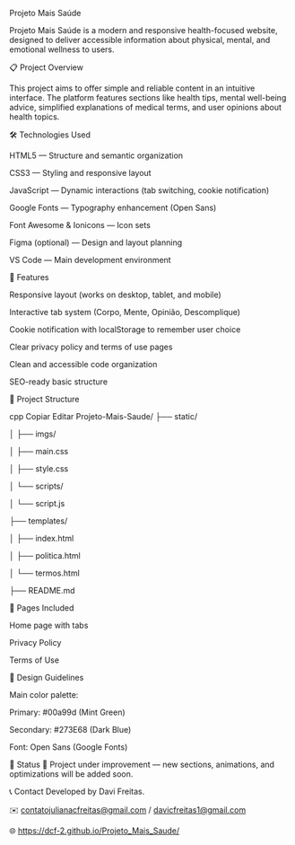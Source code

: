   Projeto Mais Saúde

Projeto Mais Saúde is a modern and responsive health-focused website, designed to deliver accessible information about physical, mental, and emotional wellness to users.

📋 Project Overview

This project aims to offer simple and reliable content in an intuitive interface. The platform features sections like health tips, mental well-being advice, simplified explanations of medical terms, and user opinions about health topics.

🛠️ Technologies Used

HTML5 — Structure and semantic organization

CSS3 — Styling and responsive layout

JavaScript — Dynamic interactions (tab switching, cookie notification)

Google Fonts — Typography enhancement (Open Sans)

Font Awesome & Ionicons — Icon sets

Figma (optional) — Design and layout planning

VS Code — Main development environment

🚀 Features

Responsive layout (works on desktop, tablet, and mobile)

Interactive tab system (Corpo, Mente, Opinião, Descomplique)

Cookie notification with localStorage to remember user choice

Clear privacy policy and terms of use pages

Clean and accessible code organization

SEO-ready basic structure

📂 Project Structure

cpp
Copiar
Editar
Projeto-Mais-Saude/
├── static/

│   ├── imgs/

│   ├── main.css

│   ├── style.css

│   └── scripts/

│       └── script.js

├── templates/

│   ├── index.html

│   ├── politica.html

│   └── termos.html

├── README.md

📑 Pages Included

Home page with tabs

Privacy Policy

Terms of Use

🎨 Design Guidelines

Main color palette:

Primary: #00a99d (Mint Green)

Secondary: #273E68 (Dark Blue)

Font: Open Sans (Google Fonts)

📌 Status
🚧 Project under improvement — new sections, animations, and optimizations will be added soon.

📞 Contact
Developed by Davi Freitas.

✉️ contatojulianacfreitas@gmail.com / davicfreitas1@gmail.com

🌐 https://dcf-2.github.io/Projeto_Mais_Saude/
